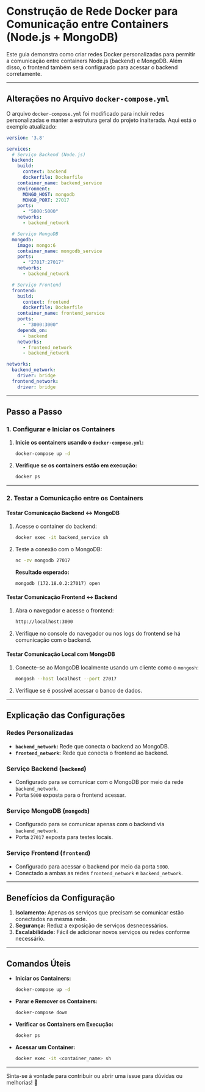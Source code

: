 # Construção de Rede Docker para Comunicação entre Containers (Node.js + MongoDB)

Este guia demonstra como criar redes Docker personalizadas para permitir a comunicação entre containers Node.js (backend) e MongoDB. Além disso, o frontend também será configurado para acessar o backend corretamente.

---

## **Alterações no Arquivo `docker-compose.yml`**

O arquivo `docker-compose.yml` foi modificado para incluir redes personalizadas e manter a estrutura geral do projeto inalterada. Aqui está o exemplo atualizado:

```yaml
version: '3.8'

services:
  # Serviço Backend (Node.js)
  backend:
    build:
      context: backend
      dockerfile: Dockerfile
    container_name: backend_service
    environment:
      MONGO_HOST: mongodb
      MONGO_PORT: 27017
    ports:
      - "5000:5000"
    networks:
      - backend_network

  # Serviço MongoDB
  mongodb:
    image: mongo:6
    container_name: mongodb_service
    ports:
      - "27017:27017"
    networks:
      - backend_network

  # Serviço Frontend
  frontend:
    build:
      context: frontend
      dockerfile: Dockerfile
    container_name: frontend_service
    ports:
      - "3000:3000"
    depends_on:
      - backend
    networks:
      - frontend_network
      - backend_network

networks:
  backend_network:
    driver: bridge
  frontend_network:
    driver: bridge
```

---

## **Passo a Passo**

### **1. Configurar e Iniciar os Containers**

1. **Inicie os containers usando o `docker-compose.yml`:**
   ```bash
   docker-compose up -d
   ```

2. **Verifique se os containers estão em execução:**
   ```bash
   docker ps
   ```

---

### **2. Testar a Comunicação entre os Containers**

#### **Testar Comunicação Backend ↔ MongoDB**
1. Acesse o container do backend:
   ```bash
   docker exec -it backend_service sh
   ```

2. Teste a conexão com o MongoDB:
   ```bash
   nc -zv mongodb 27017
   ```

   **Resultado esperado:**
   ```
   mongodb (172.18.0.2:27017) open
   ```

#### **Testar Comunicação Frontend ↔ Backend**
1. Abra o navegador e acesse o frontend:
   ```bash
   http://localhost:3000
   ```

2. Verifique no console do navegador ou nos logs do frontend se há comunicação com o backend.

#### **Testar Comunicação Local com MongoDB**
1. Conecte-se ao MongoDB localmente usando um cliente como o `mongosh`:
   ```bash
   mongosh --host localhost --port 27017
   ```

2. Verifique se é possível acessar o banco de dados.

---

## **Explicação das Configurações**

### **Redes Personalizadas**
- **`backend_network`:** Rede que conecta o backend ao MongoDB.
- **`frontend_network`:** Rede que conecta o frontend ao backend.

### **Serviço Backend (`backend`)**
- Configurado para se comunicar com o MongoDB por meio da rede `backend_network`.
- Porta `5000` exposta para o frontend acessar.

### **Serviço MongoDB (`mongodb`)**
- Configurado para se comunicar apenas com o backend via `backend_network`.
- Porta `27017` exposta para testes locais.

### **Serviço Frontend (`frontend`)**
- Configurado para acessar o backend por meio da porta `5000`.
- Conectado a ambas as redes `frontend_network` e `backend_network`.

---

## **Benefícios da Configuração**

1. **Isolamento:** Apenas os serviços que precisam se comunicar estão conectados na mesma rede.
2. **Segurança:** Reduz a exposição de serviços desnecessários.
3. **Escalabilidade:** Fácil de adicionar novos serviços ou redes conforme necessário.

---

## **Comandos Úteis**

- **Iniciar os Containers:**
  ```bash
  docker-compose up -d
  ```
- **Parar e Remover os Containers:**
  ```bash
  docker-compose down
  ```
- **Verificar os Containers em Execução:**
  ```bash
  docker ps
  ```
- **Acessar um Container:**
  ```bash
  docker exec -it <container_name> sh
  ```

---

Sinta-se à vontade para contribuir ou abrir uma issue para dúvidas ou melhorias! 🚀

